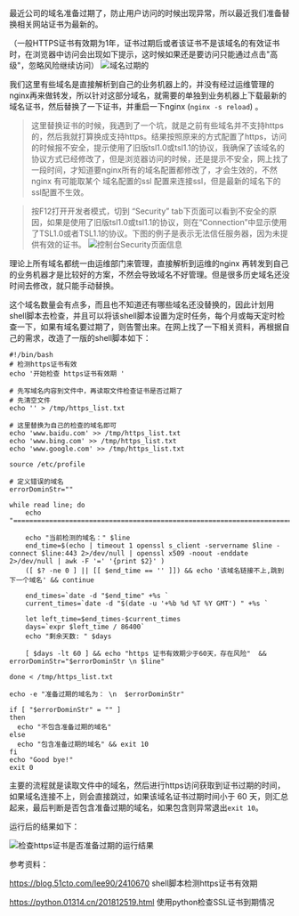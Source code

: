 

最近公司的域名准备过期了，防止用户访问的时候出现异常，所以最近我们准备替换相关网站证书为最新的。

（一般HTTPS证书有效期为1年，证书过期后或者该证书不是该域名的有效证书时，在浏览器中访问会出现如下提示，这时候如果还是要访问只能通过点击"高级"，忽略风险继续访问）
![域名过期的](https://img-blog.csdnimg.cn/3958a0b91a554226bb8b85ba3e3986e8.png)

我们这里有些域名是直接解析到自己的业务机器上的，并没有经过运维管理的nginx再来做转发，所以针对这部分域名，就需要的单独到业务机器上下载最新的域名证书，然后替换了一下证书，并重启一下nginx (`nginx -s reload`) 。

> 这里替换证书的时候，我遇到了一个坑，就是之前有些域名并不支持https的，然后我就打算换成支持https。结果按照原来的方式配置了https，访问的时候报不安全，提示使用了旧版tsl1.0或tsl1.1的协议，我确保了该域名的协议方式已经修改了，但是浏览器访问的时候，还是提示不安全，网上找了一段时间，才知道要nginx所有的域名配置都修改了，才会生效的，不然nginx 有可能取某个 域名配置的ssl 配置来连接ssl，但是最新的域名下的ssl配置不生效。 

> 按F12打开开发者模式，切到 “Security” tab下页面可以看到不安全的原因，如果是使用了旧版tsl1.0或tsl1.1的协议，则在“Connection”中显示使用了TSL1.0或者TSL1.1的协议。下图的例子是表示无法信任服务器，因为未提供有效的证书。
![控制台Security页面信息](https://img-blog.csdnimg.cn/5bcdc73e65f04c1e9258ae924001803e.png)


理论上所有域名都统一由运维部门来管理，直接解析到运维的nginx 再转发到自己的业务机器才是比较好的方案，不然会导致域名不好管理。但是很多历史域名还没时间去修改，就只能手动替换。

这个域名数量会有点多，而且也不知道还有哪些域名还没替换的，因此计划用shell脚本去检查，并且可以将该shell脚本设置为定时任务，每个月或每天定时检查一下，如果有域名要过期了，则告警出来。在网上找了一下相关资料，再根据自己的需求，改造了一版的shell脚本如下：

```shell
#!/bin/bash
# 检测https证书有效
echo '开始检查 https证书有效期 '

# 先写域名内容到文件中，再读取文件检查证书是否过期了
# 先清空文件
echo '' > /tmp/https_list.txt 

# 这里替换为自己的检查的域名即可
echo 'www.baidu.com' >> /tmp/https_list.txt
echo 'www.bing.com' >> /tmp/https_list.txt
echo 'www.google.com' >> /tmp/https_list.txt

source /etc/profile

# 定义错误的域名
errorDominStr=""

while read line; do
    echo "====================================================================================="
    
    echo "当前检测的域名：" $line
    end_time=$(echo | timeout 1 openssl s_client -servername $line -connect $line:443 2>/dev/null | openssl x509 -noout -enddate 2>/dev/null | awk -F '=' '{print $2}' )
    ([ $? -ne 0 ] || [[ $end_time == '' ]]) && echo '该域名链接不上,跳到下一个域名' && continue
    
    end_times=`date -d "$end_time" +%s `
    current_times=`date -d "$(date -u '+%b %d %T %Y GMT') " +%s `
    
    let left_time=$end_times-$current_times
    days=`expr $left_time / 86400`
    echo "剩余天数: " $days
    
    [ $days -lt 60 ] && echo "https 证书有效期少于60天，存在风险"  && errorDominStr="$errorDominStr \n $line"
    
done < /tmp/https_list.txt

echo -e "准备过期的域名为： \n  $errorDominStr"

if [ "$errorDominStr" = "" ]  
then  
  echo "不包含准备过期的域名"  
else    
  echo "包含准备过期的域名" && exit 10  
fi   
echo "Good bye!"
exit 0
```


主要的流程就是读取文件中的域名，然后进行https访问获取到证书过期的时间，如果域名连接不上，则会直接跳过，如果该域名证书过期时间小于 60 天，则汇总起来，最后判断是否包含准备过期的域名，如果包含则异常退出`exit 10`。

运行后的结果如下：

![检查https证书是否准备过期的运行结果](https://img-blog.csdnimg.cn/3477af8cd0ed42f0afc5b6e721fb651e.png)



参考资料： 

https://blog.51cto.com/lee90/2410670   shell脚本检测https证书有效期

https://python.01314.cn/201812519.html  使用python检查SSL证书到期情况
